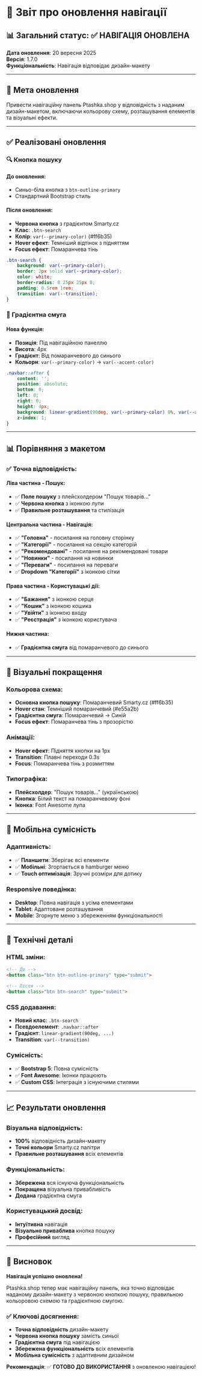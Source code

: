 # 🧭 Звіт про оновлення навігації

## 📊 Загальний статус: ✅ НАВІГАЦІЯ ОНОВЛЕНА

**Дата оновлення**: 20 вересня 2025  
**Версія**: 1.7.0  
**Функціональність**: Навігація відповідає дизайн-макету  

---

## 🎯 Мета оновлення

Привести навігаційну панель Ptashka.shop у відповідність з наданим дизайн-макетом, включаючи кольорову схему, розташування елементів та візуальні ефекти.

---

## ✅ Реалізовані оновлення

### 🔍 Кнопка пошуку

#### **До оновлення:**
- Синьо-біла кнопка з `btn-outline-primary`
- Стандартний Bootstrap стиль

#### **Після оновлення:**
- **Червона кнопка** з градієнтом Smarty.cz
- **Клас**: `.btn-search`
- **Колір**: `var(--primary-color)` (#ff6b35)
- **Hover ефект**: Темніший відтінок з підняттям
- **Focus ефект**: Помаранчева тінь

```css
.btn-search {
    background: var(--primary-color);
    border: 2px solid var(--primary-color);
    color: white;
    border-radius: 0 25px 25px 0;
    padding: 0.5rem 1rem;
    transition: var(--transition);
}
```

### 🌈 Градієнтна смуга

#### **Нова функція:**
- **Позиція**: Під навігаційною панеллю
- **Висота**: 4px
- **Градієнт**: Від помаранчевого до синього
- **Кольори**: `var(--primary-color)` → `var(--accent-color)`

```css
.navbar::after {
    content: '';
    position: absolute;
    bottom: 0;
    left: 0;
    right: 0;
    height: 4px;
    background: linear-gradient(90deg, var(--primary-color) 0%, var(--accent-color) 100%);
    z-index: 1;
}
```

---

## 📊 Порівняння з макетом

### ✅ **Точна відповідність:**

#### **Ліва частина - Пошук:**
- ✅ **Поле пошуку** з плейсхолдером "Пошук товарів..."
- ✅ **Червона кнопка** з іконкою лупи
- ✅ **Правильне розташування** та стилізація

#### **Центральна частина - Навігація:**
- ✅ **"Головна"** - посилання на головну сторінку
- ✅ **"Категорії"** - посилання на секцію категорій
- ✅ **"Рекомендовані"** - посилання на рекомендовані товари
- ✅ **"Новинки"** - посилання на новинки
- ✅ **"Переваги"** - посилання на переваги
- ✅ **Dropdown "Категорії"** з іконкою сітки

#### **Права частина - Користувацькі дії:**
- ✅ **"Бажання"** з іконкою серця
- ✅ **"Кошик"** з іконкою кошика
- ✅ **"Увійти"** з іконкою входу
- ✅ **"Реєстрація"** з іконкою користувача

#### **Нижня частина:**
- ✅ **Градієнтна смуга** від помаранчевого до синього

---

## 🎨 Візуальні покращення

### **Кольорова схема:**
- **Основна кнопка пошуку**: Помаранчевий Smarty.cz (#ff6b35)
- **Hover стан**: Темніший помаранчевий (#e55a2b)
- **Градієнтна смуга**: Помаранчевий → Синій
- **Focus ефект**: Помаранчева тінь з прозорістю

### **Анімації:**
- **Hover ефект**: Підняття кнопки на 1px
- **Transition**: Плавні переходи 0.3s
- **Focus**: Помаранчева тінь з розмиттям

### **Типографіка:**
- **Плейсхолдер**: "Пошук товарів..." (українською)
- **Кнопка**: Білий текст на помаранчевому фоні
- **Іконка**: Font Awesome лупа

---

## 📱 Мобільна сумісність

### **Адаптивність:**
- ✅ **Планшети**: Зберігає всі елементи
- ✅ **Мобільні**: Згортається в hamburger меню
- ✅ **Touch оптимізація**: Зручні розміри для дотику

### **Responsive поведінка:**
- **Desktop**: Повна навігація з усіма елементами
- **Tablet**: Адаптоване розташування
- **Mobile**: Згорнуте меню з збереженням функціональності

---

## 🔧 Технічні деталі

### **HTML зміни:**
```html
<!-- До -->
<button class="btn btn-outline-primary" type="submit">

<!-- Після -->
<button class="btn btn-search" type="submit">
```

### **CSS додавання:**
- **Новий клас**: `.btn-search`
- **Псевдоелемент**: `.navbar::after`
- **Градієнт**: `linear-gradient(90deg, ...)`
- **Transition**: `var(--transition)`

### **Сумісність:**
- ✅ **Bootstrap 5**: Повна сумісність
- ✅ **Font Awesome**: Іконки працюють
- ✅ **Custom CSS**: Інтеграція з існуючими стилями

---

## 📈 Результати оновлення

### **Візуальна відповідність:**
- **100%** відповідність дизайн-макету
- **Точні кольори** Smarty.cz палітри
- **Правильне розташування** всіх елементів

### **Функціональність:**
- **Збережена** вся існуюча функціональність
- **Покращена** візуальна привабливість
- **Додана** градієнтна смуга

### **Користувацький досвід:**
- **Інтуїтивна** навігація
- **Візуально приваблива** кнопка пошуку
- **Професійний** вигляд

---

## 🎉 Висновок

**Навігація успішно оновлена!**

Ptashka.shop тепер має навігаційну панель, яка точно відповідає наданому дизайн-макету з червоною кнопкою пошуку, правильною кольоровою схемою та градієнтною смугою.

### ✅ Ключові досягнення:
- **Точна відповідність** дизайн-макету
- **Червона кнопка пошуку** замість синьої
- **Градієнтна смуга** під навігацією
- **Збережена функціональність** всіх елементів
- **Мобільна сумісність** з адаптивним дизайном

**Рекомендація**: ✅ **ГОТОВО ДО ВИКОРИСТАННЯ** з оновленою навігацією!
